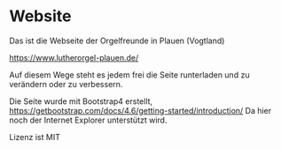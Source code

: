 # Website
Das ist die Webseite der Orgelfreunde in Plauen (Vogtland)

https://www.lutherorgel-plauen.de/

Auf diesem Wege steht es jedem frei die Seite runterladen und zu verändern oder zu verbessern.

Die Seite wurde mit Bootstrap4 erstellt, https://getbootstrap.com/docs/4.6/getting-started/introduction/
Da hier noch der Internet Explorer unterstützt wird.

Lizenz ist MIT